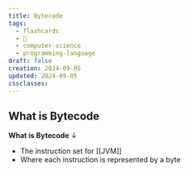 ```yaml
---
title: Bytecode
tags:
  - flashcards
  - 🌱
  - computer-science
  - programming-language
draft: false
creation: 2024-09-05
updated: 2024-09-05
cssclasses: 
---
```

## What is Bytecode

**What is Bytecode**
↓
- The instruction set for [[JVM]]
- Where each instruction is represented by a byte
<!--SR:!2025-02-17,89,290-->